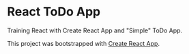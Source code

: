# React ToDo App

Training React with Create React App and "Simple" ToDo App.

This project was bootstrapped with [Create React App](https://github.com/facebookincubator/create-react-app).
